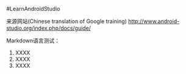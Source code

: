 #LearnAndroidStudio

来源网站(Chinese translation of Google training)
http://www.android-studio.org/index.php/docs/guide/

Markdown语言测试：
1.	XXXX
2.	XXXX
3.	XXXX
